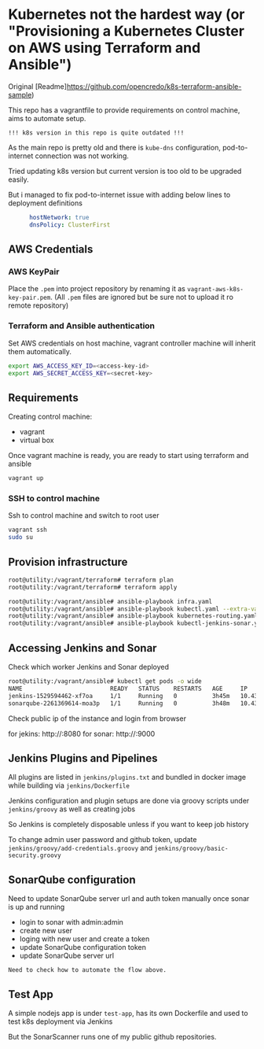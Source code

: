 # Kubernetes not the hardest way (or "Provisioning a Kubernetes Cluster on AWS using Terraform and Ansible")

Original [Readme]https://github.com/opencredo/k8s-terraform-ansible-sample)

This repo has a vagrantfile to provide requirements on control machine, aims to automate setup.

`!!! k8s version in this repo is quite outdated !!!`

As the main repo is pretty old and there is `kube-dns` configuration, pod-to-internet connection was not working.

Tried updating k8s version but current version is too old to be upgraded easily.

But i managed to fix pod-to-internet issue with adding below lines to deployment definitions

```yaml
      hostNetwork: true
      dnsPolicy: ClusterFirst
```

## AWS Credentials

### AWS KeyPair

Place the `.pem` into project repository by renaming it as `vagrant-aws-k8s-key-pair.pem`.
(All `.pem` files are ignored but be sure not to upload it ro remote repository)

### Terraform and Ansible authentication

Set AWS credentials on host machine, vagrant controller machine will inherit them automatically.

```bash
export AWS_ACCESS_KEY_ID=<access-key-id>
export AWS_SECRET_ACCESS_KEY=<secret-key>
```

## Requirements

Creating control machine:

- vagrant
- virtual box

Once vagrant machine is ready, you are ready to start using terraform and ansible

```bash
vagrant up
```

### SSH to control machine

Ssh to control machine and switch to root user

```bash
vagrant ssh
sudo su
```

## Provision infrastructure

```bash
root@utility:/vagrant/terraform# terraform plan
root@utility:/vagrant/terraform# terraform apply

root@utility:/vagrant/ansible# ansible-playbook infra.yaml
root@utility:/vagrant/ansible# ansible-playbook kubectl.yaml --extra-vars "kubernetes_api_endpoint=kubernetes-1593228413.eu-west-1.elb.amazonaws.com"
root@utility:/vagrant/ansible# ansible-playbook kubernetes-routing.yaml
root@utility:/vagrant/ansible# ansible-playbook kubectl-jenkins-sonar.yaml
```

## Accessing Jenkins and Sonar

Check which worker Jenkins and Sonar deployed

```bash
root@utility:/vagrant/ansible# kubectl get pods -o wide
NAME                         READY   STATUS    RESTARTS   AGE     IP           NODE                                       NOMINATED NODE   READINESS GATES
jenkins-1529594462-xf7oa     1/1     Running   0          3h45m   10.43.0.31   ip-10-43-0-31.eu-west-1.compute.internal   <none>           <none>
sonarqube-2261369614-moa3p   1/1     Running   0          3h48m   10.43.0.30   ip-10-43-0-30.eu-west-1.compute.internal   <none>           <none>
```

Check public ip of the instance and login from browser

for jekins: http://<worker-ip>:8080
for sonar: http://<worker-ip>:9000

## Jenkins Plugins and Pipelines

All plugins are listed in `jenkins/plugins.txt` and bundled in docker image while building via `jenkins/Dockerfile`

Jenkins configuration and plugin setups are done via groovy scripts under `jenkins/groovy` as well as creating jobs

So Jenkins is completely disposable unless if you want to keep job history

To change admin user password and github token, update `jenkins/groovy/add-credentials.groovy` and `jenkins/groovy/basic-security.groovy`

## SonarQube configuration

Need to update SonarQube server url and auth token manually once sonar is up and running

- login to sonar with admin:admin
- create new user
- loging with new user and create a token
- update SonarQube configuration token
- update SonarQube server url

`Need to check how to automate the flow above.`

## Test App

A simple nodejs app is under `test-app`, has its own Dockerfile and used to test k8s deployment via Jenkins

But the SonarScanner runs one of my public github repositories.
